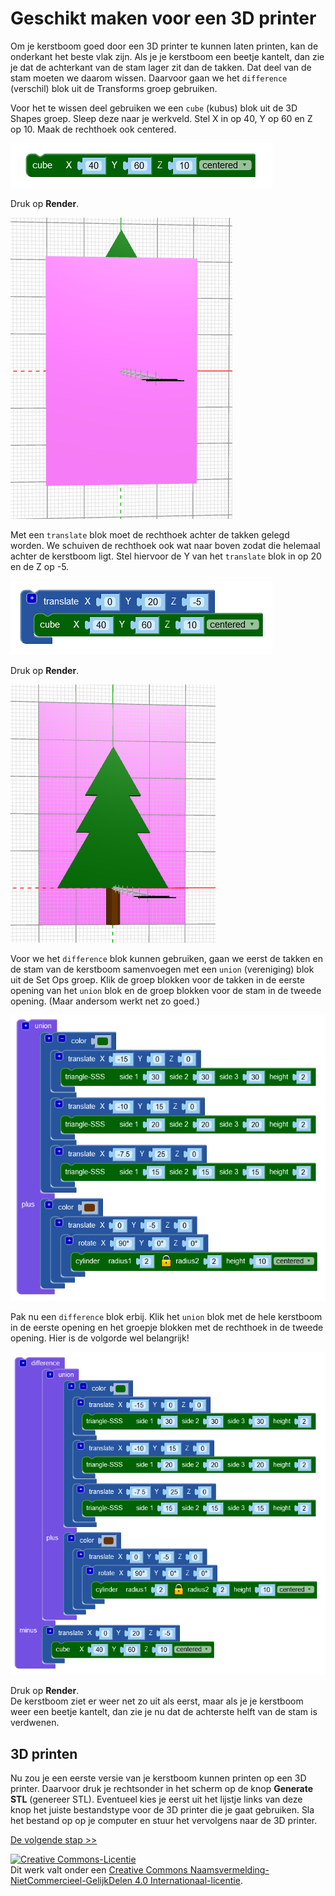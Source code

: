 # Geschikt maken voor een 3D printer

Om je kerstboom goed door een 3D printer te kunnen laten printen, kan de onderkant het beste vlak zijn. Als je je kerstboom een beetje kantelt, dan zie je dat de achterkant van de stam lager zit dan de takken. Dat deel van de stam moeten we daarom wissen. Daarvoor gaan we het `difference` (verschil) blok uit de Transforms groep gebruiken.

Voor het te wissen deel gebruiken we een `cube` (kubus) blok uit de 3D Shapes groep. Sleep deze naar je werkveld. Stel X in op 40, Y op 60 en Z op 10. Maak de rechthoek ook centered.

![cube](images/cube.png)

Druk op **Render**.

![cube-resultaat](images/cube-resultaat.png)

Met een `translate` blok moet de rechthoek achter de takken gelegd worden. We schuiven de rechthoek ook wat naar boven zodat die helemaal achter de kerstboom ligt. Stel hiervoor de Y van het `translate` blok in op 20 en de Z op -5.

![translate](images/translate3.png)

Druk op **Render**.

![translate-resultaat](images/translate3-resultaat.png)

Voor we het `difference` blok kunnen gebruiken, gaan we eerst de takken en de stam van de kerstboom samenvoegen met een `union` (vereniging) blok uit de Set Ops groep. Klik de groep blokken voor de takken in de eerste opening van het `union` blok en de groep blokken voor de stam in de tweede opening. (Maar andersom werkt net zo goed.)

![union](images/union.png)

Pak nu een `difference` blok erbij. Klik het `union` blok met de hele kerstboom in de eerste opening en het groepje blokken met de rechthoek in de tweede opening. Hier is de volgorde wel belangrijk!

![difference](images/difference.png)

Druk op **Render**.\
De kerstboom ziet er weer net zo uit als eerst, maar als je je kerstboom weer een beetje kantelt, dan zie je nu dat de achterste helft van de stam is verdwenen.

## 3D printen

Nu zou je een eerste versie van je kerstboom kunnen printen op een 3D printer. Daarvoor druk je rechtsonder in het scherm op de knop **Generate STL** (genereer STL). Eventueel kies je eerst uit het lijstje links van deze knop het juiste bestandstype voor de 3D printer die je gaat gebruiken. Sla het bestand op op je computer en stuur het vervolgens naar de 3D printer.

[De volgende stap >>](stap_4.md)

<a rel="license" href="http://creativecommons.org/licenses/by-nc-sa/4.0/"><img alt="Creative Commons-Licentie" style="border-width:0" src="https://i.creativecommons.org/l/by-nc-sa/4.0/88x31.png" /></a><br />Dit werk valt onder een <a rel="license" href="http://creativecommons.org/licenses/by-nc-sa/4.0/deed.nl">Creative Commons Naamsvermelding-NietCommercieel-GelijkDelen 4.0 Internationaal-licentie</a>.

